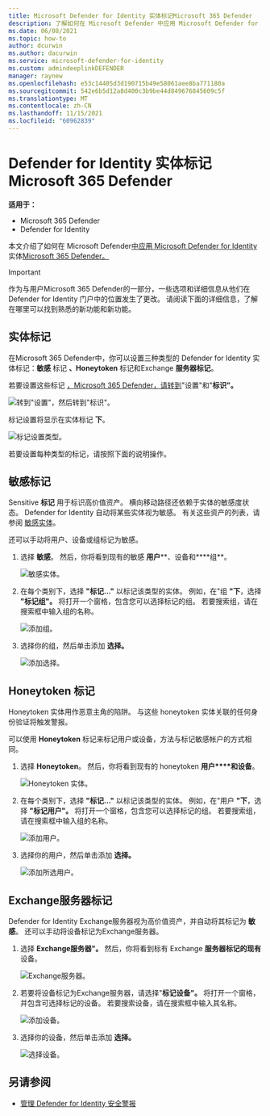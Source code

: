 ```yaml
---
title: Microsoft Defender for Identity 实体标记Microsoft 365 Defender
description: 了解如何在 Microsoft Defender 中应用 Microsoft Defender for Identity 实体Microsoft 365 Defender
ms.date: 06/08/2021
ms.topic: how-to
author: dcurwin
ms.author: dacurwin
ms.service: microsoft-defender-for-identity
ms.custom: admindeeplinkDEFENDER
manager: raynew
ms.openlocfilehash: e53c14405d3d190715b49e58061aee8ba771180a
ms.sourcegitcommit: 542e6b5d12a8d400c3b9be44d849676845609c5f
ms.translationtype: MT
ms.contentlocale: zh-CN
ms.lasthandoff: 11/15/2021
ms.locfileid: "60962839"
---
```

# <a name="defender-for-identity-entity-tags-in-microsoft-365-defender"></a>Defender for Identity 实体标记Microsoft 365 Defender

**适用于：**

- Microsoft 365 Defender
- Defender for Identity

本文介绍了如何在 Microsoft Defender[中应用 Microsoft Defender for Identity](/defender-for-identity)实体[Microsoft 365 Defender。](/microsoft-365/security/defender/overview-security-center)

>[!IMPORTANT]
>作为与用户Microsoft 365 Defender的一部分，一些选项和详细信息从他们在 Defender for Identity 门户中的位置发生了更改。 请阅读下面的详细信息，了解在哪里可以找到熟悉的新功能和新功能。

## <a name="entity-tags"></a>实体标记

在Microsoft 365 Defender中，你可以设置三种类型的 Defender for Identity 实体标记：**敏感** 标记 **、Honeytoken** 标记和Exchange **服务器标记**。

若要设置这些标记 <a href="https://go.microsoft.com/fwlink/p/?linkid=2077139" target="_blank">，Microsoft 365 Defender，请转到</a>"设置"和"**标识"。**

![转到"设置"，然后转到"标识"。](../../media/defender-identity/settings-identities.png)

标记设置将显示在实体标记 **下**。

![标记设置类型。](../../media/defender-identity/tag-settings.png)

若要设置每种类型的标记，请按照下面的说明操作。

## <a name="sensitive--tags"></a>敏感标记

Sensitive **标记** 用于标识高价值资产。 横向移动路径还依赖于实体的敏感度状态。 Defender for Identity 自动将某些实体视为敏感。 有关这些资产的列表，请参阅 [敏感实体](/defender-for-identity/manage-sensitive-honeytoken-accounts#sensitive-entities)。

还可以手动将用户、设备或组标记为敏感。

1. 选择 **敏感**。 然后，你将看到现有的敏感 **用户****、设备和****组**。

    ![敏感实体。](../../media/defender-identity/sensitive-entities.png)

1. 在每个类别下，选择 **"标记..."** 以标记该类型的实体。 例如，在"组 **"下**，选择 **"标记组"。** 将打开一个窗格，包含您可以选择标记的组。 若要搜索组，请在搜索框中输入组的名称。

    ![添加组。](../../media/defender-identity/add-groups.png)

1. 选择你的组，然后单击添加 **选择。**

    ![添加选择。](../../media/defender-identity/add-selection.png)

## <a name="honeytoken-tags"></a>Honeytoken 标记

Honeytoken 实体用作恶意主角的陷阱。 与这些 honeytoken 实体关联的任何身份验证将触发警报。

可以使用 **Honeytoken** 标记来标记用户或设备，方法与标记敏感帐户的方式相同。

1. 选择 **Honeytoken**。 然后，你将看到现有的 honeytoken **用户****和设备**。

    ![Honeytoken 实体。](../../media/defender-identity/honeytoken-entities.png)

1. 在每个类别下，选择 **"标记..."** 以标记该类型的实体。 例如，在"用户 **"下**，选择 **"标记用户"。** 将打开一个窗格，包含您可以选择标记的组。 若要搜索组，请在搜索框中输入组的名称。

    ![添加用户。](../../media/defender-identity/add-users.png)

1. 选择你的用户，然后单击添加 **选择。**

    ![添加所选用户。](../../media/defender-identity/add-selected-user.png)

## <a name="exchange-server-tags"></a>Exchange服务器标记

Defender for Identity Exchange服务器视为高价值资产，并自动将其标记为 **敏感**。 还可以手动将设备标记为Exchange服务器。

1. 选择 **Exchange服务器"。** 然后，你将看到标有 Exchange **服务器标记的现有** 设备。

    ![Exchange服务器。](../../media/defender-identity/exchange-servers.png)

1. 若要将设备标记为Exchange服务器，请选择"**标记设备"。**  将打开一个窗格，并包含可选择标记的设备。 若要搜索设备，请在搜索框中输入其名称。

    ![添加设备。](../../media/defender-identity/add-devices.png)

1. 选择你的设备，然后单击添加 **选择。**

    ![选择设备。](../../media/defender-identity/select-device.png)

## <a name="see-also"></a>另请参阅

- [管理 Defender for Identity 安全警报](manage-security-alerts.md)
